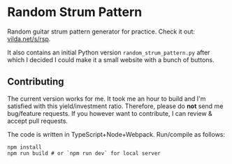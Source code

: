 # Random Strum Pattern

Random guitar strum pattern generator for practice.
Check it out: [vilda.net/s/rsp](https://vilda.net/s/rsp/).

It also contains an initial Python version `random_strum_pattern.py` after which I decided I could make it a small website with a bunch of buttons.

## Contributing

The current version works for me.
It took me an hour to build and I'm satisfied with this yield/investment ratio.
Therefore, please do **not** send me bug/feature requests.
If you however want to contribute, I can review & accept pull requests.

The code is written in TypeScript+Node+Webpack.
Run/compile as follows:

```
npm install
npm run build # or `npm run dev` for local server
```
